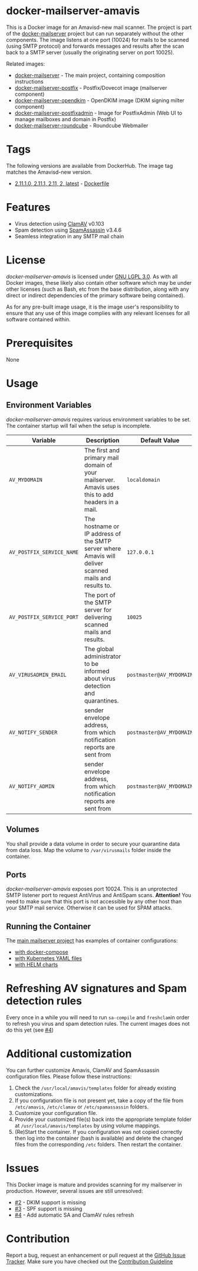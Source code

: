 # docker-mailserver-amavis
This is a Docker image for an Amavisd-new mail scanner. The project is part of the 
[docker-mailserver](https://github.com/technicalguru/docker-mailserver) project but can run separately 
without the other components. The image listens at one port (10024) for mails to be
scanned (using SMTP protocol) and forwards messages and results after the scan back to
a SMTP server (usually the originating server on port 10025).

Related images:
* [docker-mailserver](https://github.com/technicalguru/docker-mailserver) - The main project, containing composition instructions
* [docker-mailserver-postfix](https://github.com/technicalguru/docker-mailserver-postfix) - Postfix/Dovecot image (mailserver component)
* [docker-mailserver-opendkim](https://github.com/technicalguru/docker-mailserver-opendkim) - OpenDKIM image (DKIM signing milter component)
* [docker-mailserver-postfixadmin](https://github.com/technicalguru/docker-mailserver-postfixadmin) - Image for PostfixAdmin (Web UI to manage mailboxes and domain in Postfix)
* [docker-mailserver-roundcube](https://github.com/technicalguru/docker-mailserver-roundcube) - Roundcube Webmailer

# Tags
The following versions are available from DockerHub. The image tag matches the Amavisd-new version.

* [2.11.1.0, 2.11.1, 2.11, 2, latest](https://hub.docker.com/repository/docker/technicalguru/mailserver-amavis) - [Dockerfile](https://github.com/technicalguru/docker-mailserver-amavis/blob/2.11.1.0/Dockerfile)

# Features
* Virus detection using [ClamAV](https://www.clamav.net/) v0.103
* Spam detection using [SpamAssassin](https://spamassassin.apache.org/) v3.4.6
* Seamless integration in any SMTP mail chain

# License
_docker-mailserver-amavis_  is licensed under [GNU LGPL 3.0](LICENSE.md). As with all Docker images, these likely also contain other software which may be under other licenses (such as Bash, etc from the base distribution, along with any direct or indirect dependencies of the primary software being contained).

As for any pre-built image usage, it is the image user's responsibility to ensure that any use of this image complies with any relevant licenses for all software contained within.

# Prerequisites
None

# Usage

## Environment Variables
_docker-mailserver-amavis_  requires various environment variables to be set. The container startup will fail when the setup is incomplete.

| **Variable** | **Description** | **Default Value** |
|------------|---------------|-----------------|
| `AV_MYDOMAIN` | The first and primary mail domain of your mailserver. Amavis uses this to add headers in a mail. | `localdomain` |
| `AV_POSTFIX_SERVICE_NAME` | The hostname or IP address of the SMTP server where Amavis will deliver scanned mails and results to. | `127.0.0.1` |
| `AV_POSTFIX_SERVICE_PORT` | The port of the SMTP server for delivering scanned mails and results. | `10025` |
| `AV_VIRUSADMIN_EMAIL` | The global administrator to be informed about virus detection and quarantines. | `postmaster@AV_MYDOMAIN` |
| `AV_NOTIFY_SENDER` | sender envelope address, from which notification reports are sent from | `postmaster@AV_MYDOMAIN` |
| `AV_NOTIFY_ADMIN` | sender envelope address, from which notification reports are sent from | `postmaster@AV_MYDOMAIN` |

## Volumes
You shall provide a data volume in order to secure your quarantine data from data loss. Map the volume to `/var/virusmails` folder inside the container.

## Ports
_docker-mailserver-amavis_  exposes port 10024. This is an unprotected SMTP listener port to request AntiVirus and AntiSpam scans. **Attention!** You need to make sure that this port is not accessible by any other host than your SMTP mail service. Otherwise it can be used for SPAM attacks.
 
## Running the Container
The [main mailserver project](https://github.com/technicalguru/docker-mailserver) has examples of container configurations:
* [with docker-compose](https://github.com/technicalguru/docker-mailserver/tree/master/examples/docker-compose)
* [with Kubernetes YAML files](https://github.com/technicalguru/docker-mailserver/tree/master/examples/kubernetes)
* [with HELM charts](https://github.com/technicalguru/docker-mailserver/tree/master/examples/helm-charts)

# Refreshing AV signatures and Spam detection rules
Every once in a while you will need to run `sa-compile` and `freshclam`in order to refresh you virus and spam detection rules. The current images does not do this yet (see [#4](https://github.com/technicalguru/docker-mailserver-amavis/issues/4))

# Additional customization
You can further customize Amavis, ClamAV and SpamAssassin configuration files. Please follow these instructions:

1. Check the `/usr/local/amavis/templates` folder for already existing customizations. 
1. If you configuration file is not present yet, take a copy of the file from `/etc/amavis`, `/etc/clamav` or `/etc/spamassassin` folders.
1. Customize your configuration file.
1. Provide your customized file(s) back into the appropriate template folder at `/usr/local/amavis/templates` by using volume mappings.
1. (Re)Start the container. If you configuration was not copied correctly then log into the container (bash is available) and delete the changed files from the corresponding `/etc` folders. Then restart the container.

# Issues
This Docker image is mature and provides scanning for my mailserver in production. However, several issues are still unresolved:

* [#2](https://github.com/technicalguru/docker-mailserver-amavis/issues/2) - DKIM support is missing
* [#3](https://github.com/technicalguru/docker-mailserver-amavis/issues/3) - SPF support is missing
* [#4](https://github.com/technicalguru/docker-mailserver-amavis/issues/4) - Add automatic SA and ClamAV rules refresh

# Contribution
Report a bug, request an enhancement or pull request at the [GitHub Issue Tracker](https://github.com/technicalguru/docker-mailserver-amavis/issues). Make sure you have checked out the [Contribution Guideline](CONTRIBUTING.md)


